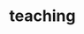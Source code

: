 ---
layout: page
title: teaching
nav: true
nav_order: 5
dropdown: true
children: 
    - title: semester courses
      permalink: /semester-courses/
    - title: divider
    - title: summer courses
      permalink: /publications/
    # - title: divider
    # - title: other lectures
    #   permalink: /teaching1/
---